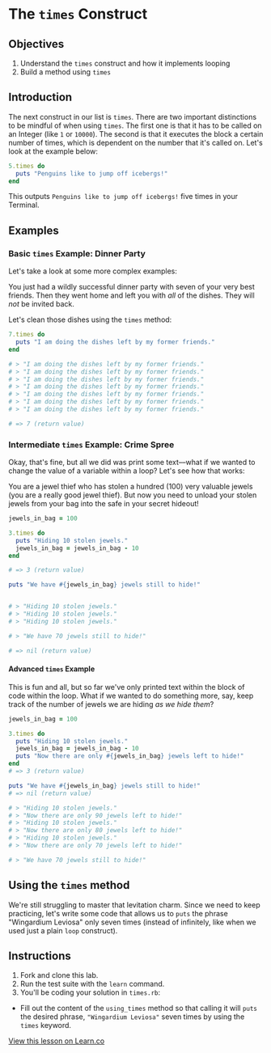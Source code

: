 # The `times` Construct

## Objectives

1. Understand the `times` construct and how it implements looping
2. Build a method using `times`

## Introduction

The next construct in our list is `times`. There are two important distinctions to be mindful of when using `times`. The first one is that it has to be called on an Integer (like `1` or `10000`). The second is that it executes the block a certain number of times, which is dependent on the number that it's called on. Let's look at the example below:

```ruby
5.times do
  puts "Penguins like to jump off icebergs!"
end
```

This outputs `Penguins like to jump off icebergs!` five times in your Terminal.

## Examples

### Basic `times` Example: Dinner Party

Let's take a look at some more complex examples: 

You just had a wildly successful dinner party with seven of your very best friends. Then they went home and left you with *all* of the dishes. They will *not* be invited back. 

Let's clean those dishes using the `times` method:

```ruby
7.times do 
  puts "I am doing the dishes left by my former friends."
end

# > "I am doing the dishes left by my former friends."
# > "I am doing the dishes left by my former friends."
# > "I am doing the dishes left by my former friends."
# > "I am doing the dishes left by my former friends."
# > "I am doing the dishes left by my former friends."
# > "I am doing the dishes left by my former friends."
# > "I am doing the dishes left by my former friends."

# => 7 (return value)
```

### Intermediate `times` Example: Crime Spree

Okay, that's fine, but all we did was print some text––what if we wanted to change the value of a variable within a loop? Let's see how that works: 

You are a jewel thief who has stolen a hundred (100) very valuable jewels (you are a really good jewel thief). But now you need to unload your stolen jewels from your bag into the safe in your secret hideout!  

```ruby
jewels_in_bag = 100

3.times do 
  puts "Hiding 10 stolen jewels."
  jewels_in_bag = jewels_in_bag - 10
end

# => 3 (return value)

puts "We have #{jewels_in_bag} jewels still to hide!"


# > "Hiding 10 stolen jewels."
# > "Hiding 10 stolen jewels."
# > "Hiding 10 stolen jewels."

# > "We have 70 jewels still to hide!"

# => nil (return value)

```

#### Advanced `times` Example

This is fun and all, but so far we've only printed text within the block of code within the loop. What if we wanted to do something more, say, keep track of the number of jewels we are hiding *as we hide them*? 

```ruby
jewels_in_bag = 100

3.times do 
  puts "Hiding 10 stolen jewels."
  jewels_in_bag = jewels_in_bag - 10
  puts "Now there are only #{jewels_in_bag} jewels left to hide!"
end
# => 3 (return value)

puts "We have #{jewels_in_bag} jewels still to hide!"
# => nil (return value)

# > "Hiding 10 stolen jewels."
# > "Now there are only 90 jewels left to hide!"
# > "Hiding 10 stolen jewels."
# > "Now there are only 80 jewels left to hide!"
# > "Hiding 10 stolen jewels."
# > "Now there are only 70 jewels left to hide!"

# > "We have 70 jewels still to hide!"

```

## Using the `times` method

We're still struggling to master that levitation charm. Since we need to keep practicing, let's write some code that allows us to `puts` the phrase "Wingardium Leviosa" only seven times (instead of infinitely, like when we used just a plain `loop` construct).

## Instructions

1. Fork and clone this lab.
2. Run the test suite with the `learn` command. 
3. You'll be coding your solution in `times.rb`: 

  * Fill out the content of the `using_times` method so that calling it will `puts` the desired phrase, `"Wingardium Leviosa"` seven times by using the `times` keyword.  

<a href='https://learn.co/lessons/looping-times' data-visibility='hidden'>View this lesson on Learn.co</a>
